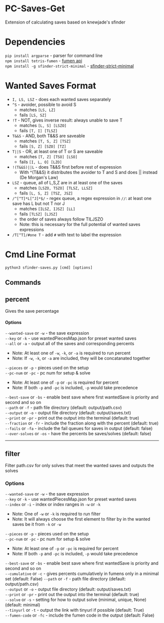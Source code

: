 # PC-Saves-Get
Extension of calculating saves based on knewjade's sfinder

# Dependencies
```pip install argparse``` - parser for command line  
```npm install tetris-fumen``` - [fumen api](https://github.com/knewjade/tetris-fumen)  
```npm install -g sfinder-strict-minimal``` - [sfinder-strict-minimal](https://github.com/eight04/sfinder-strict-minimal)  

# Wanted Saves Format
* ``I, LS, LSZ`` - does each wanted saves separately
* ``^S`` - avoider, possible to avoid S
    * matches ``[LS, LZ]``
    * fails ``[LS, SZ]``
* ``!T`` - NOT, gives inverse result: always unable to save T
    * matches ``[L, S] [LSZO]``
    * fails ``[T, I] [TLSZ]``
* ``T&&S`` - AND, both T&&S are saveable
    * matches ``[T, S, Z] [TSZ]``
    * fails ``[S, Z] [SZO] [TZ]``
* ``T||S`` - OR, at least one of T or S are saveable
    * matches ``[T, Z] [TSO] [LSO]``
    * fails ``[I, L, O] [LZO]``
* ``!(T&&S)||L`` - does T&&S first before rest of expression
   * With ^(T&&S) it distributes the avoider to T and S and does || instead (De Morgan's Law)
* ``LSZ`` - queue, all of L,S,Z are in at least one of the saves
    * matches ``[LSZO, TSZO] [TLSZ, LLSZ]``
    * fails ``[L, S, Z] [TSZ, JSZ]``
* ``/^[^T]*L[^J]*$/`` - regex queue, a regex expression in ``//``: at least one save has L but not T nor J
    * matches ``[ILSZ, IJSZ] [LL]``
    * fails ``[TLSZ] [LJSZ]``
    * the order of saves always follow TILJSZO
    * Note: this is necessary for the full potential of wanted saves expressions
* ``/T[^T]/#one T`` - add ``#`` with text to label the expression
# Cmd Line Format
```python3 sfinder-saves.py [cmd] [options]```
## Commands
## percent
Gives the save percentage
#### Options
``--wanted-save`` or ``-w`` - the save expression  
``--key`` or ``-k`` - use wantedPiecesMap.json for preset wanted saves  
``--all`` or ``-a`` - output all of the saves and corresponding percents  

  * Note: At least one of ``-w``, ``-k``, or ``-a`` is required to run percent  
  * Note: If ``-w``, ``-k``, or ``-a`` are included, they will be concatanated together </ul>

``--pieces`` or ``-p`` - pieces used on the setup  
``--pc-num`` or ``-pc`` - pc num for setup & solve  

  * Note: At least one of ``-p`` or ``-pc`` is required for percent  
  * Note: If both ``-p`` and ``-pc`` is included, ``-p`` would take precedence </ul>

``--best-save`` or ``-bs`` - enable best save where first wantedSave is priority and second and so on  
``--path``  or ``-f`` - path file directory (default: output/path.csv)  
``--output`` or ``-o`` - output file directory (default: output/saves.txt)  
``--print`` or ``-pr`` - print out the output into the terminal (default: true)  
``--fraction`` or ``-fr`` - include the fraction along with the percent (default: true)  
``--fails`` or ``-fa`` - include the fail queues for saves in output (default: false)  
``--over-solves`` or ``-os`` - have the percents be saves/solves (default: false)  
___
## filter
Filter path.csv for only solves that meet the wanted saves and outputs the solves
### Options
``--wanted-save`` or ``-w`` - the save expression  
``--key`` or ``-k`` - use wantedPiecesMap.json for preset wanted saves  
``--index`` or ``-i`` - index or index ranges in ``-w`` or ``-k``

  * Note: One of ``-w`` or ``-k`` is required to run filter  
  * Note: It will always choose the first element to filter by in the wanted saves be it from ``-k`` or ``-w`` </ul>

``--pieces`` or ``-p`` - pieces used on the setup  
``--pc-num`` or ``-pc`` - pc num for setup & solve  

  * Note: At least one of ``-p`` or ``-pc`` is required for percent  
  * Note: If both ``-p`` and ``-pc`` is included, ``-p`` would take precedence </ul>

``--best-save`` or ``-bs`` - enable best save where first wantedSave is priority and second and so on  
``--cumulative`` or ``-c`` - gives percents cumulatively in fumens only in a minimal set (default: False)
``--path``  or ``-f`` - path file directory (default: output/path.csv)  
``--output`` or ``-o`` - output file directory (default: output/saves.txt)  
``--print`` or ``-pr`` - print out the output into the terminal (default: true)  
``--solve`` or ``-s`` - setting for how to output solve (minimal, unique, None)(default: minimal)  
``--tinyurl`` or ``-t`` - output the link with tinyurl if possible (default: True)  
``--fumen-code`` or ``-fc`` - include the fumen code in the output (default: False)  
